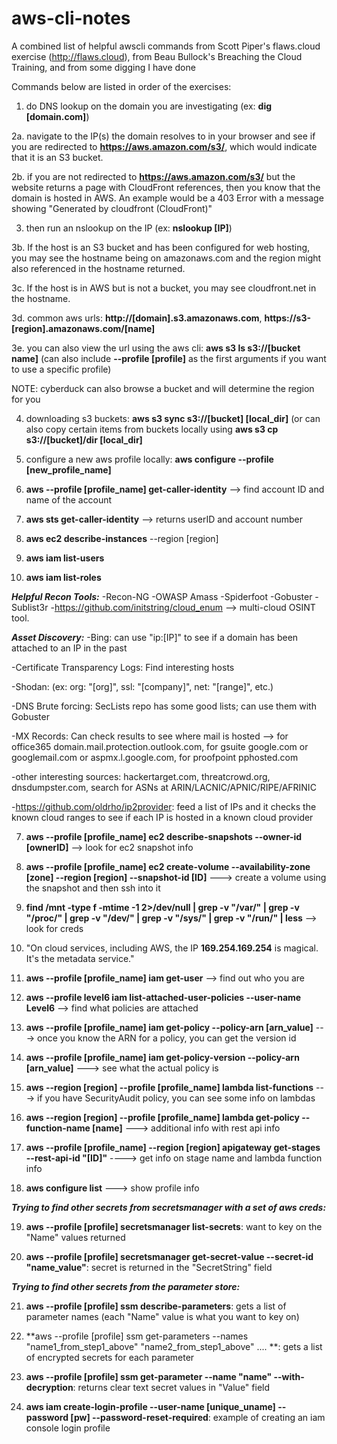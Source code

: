 # aws-cli-notes
A combined list of helpful awscli commands from Scott Piper's flaws.cloud exercise (http://flaws.cloud), from Beau Bullock's Breaching the Cloud Training, and from some digging I have done 

Commands below are listed in order of the exercises:

1. do DNS lookup on the domain you are investigating (ex: **dig [domain.com]**)

2a. navigate to the IP(s) the domain resolves to in your browser and see if you are redirected to **https://aws.amazon.com/s3/**, which would indicate that it is an S3 bucket.

2b. if you are not redirected to **https://aws.amazon.com/s3/** but the website returns a page with CloudFront references, then you know that the domain is hosted in AWS. An example would be a 403 Error with a message showing "Generated by cloudfront (CloudFront)"

3. then run an nslookup on the IP (ex: **nslookup [IP]**)

3b. If the host is an S3 bucket and has been configured for web hosting, you may see the hostname being on amazonaws.com and the region might also referenced in the hostname returned.

3c. If the host is in AWS but is not a bucket, you may see cloudfront.net in the hostname.

3d. common aws urls: **http://[domain].s3.amazonaws.com**, **https://s3-[region].amazonaws.com/[name]**

3e. you can also view the url using the aws cli:  **aws s3 ls s3://[bucket name]** (can also include **--profile [profile]** as the first arguments if you want to use a specific profile)

NOTE: cyberduck can also browse a bucket and will determine the region for you

4. downloading s3 buckets: **aws s3 sync s3://[bucket] [local_dir]** (or can also copy certain items from buckets locally using **aws s3 cp s3://[bucket]/dir [local_dir]**

5. configure a new aws profile locally: **aws configure --profile [new_profile_name]**

6. **aws --profile [profile_name] get-caller-identity** --> find account ID and name of the account

7. **aws sts get-caller-identity** --> returns userID and account number

8. **aws ec2 describe-instances** --region [region]

9. **aws iam list-users**

10. **aws iam list-roles**

***Helpful Recon Tools:***
-Recon-NG
-OWASP Amass
-Spiderfoot
-Gobuster
-Sublist3r
-https://github.com/initstring/cloud_enum --> multi-cloud OSINT tool.

***Asset Discovery:***
-Bing: can use "ip:[IP]" to see if a domain has been attached to an IP in the past

-Certificate Transparency Logs: Find interesting hosts

-Shodan: (ex: org: "[org]", ssl: "[company]", net: "[range]", etc.)

-DNS Brute forcing: SecLists repo has some good lists; can use them with Gobuster

-MX Records: Can check results to see where mail is hosted --> for office365 domain.mail.protection.outlook.com, for gsuite google.com or googlemail.com or aspmx.l.google.com, for proofpoint pphosted.com

-other interesting sources: hackertarget.com, threatcrowd.org, dnsdumpster.com, search for ASNs at ARIN/LACNIC/APNIC/RIPE/AFRINIC

-https://github.com/oldrho/ip2provider: feed a list of IPs and it checks the known cloud ranges to see if each IP is hosted in a known cloud provider


7. **aws --profile [profile_name] ec2 describe-snapshots --owner-id [ownerID]** --> look for ec2 snapshot info

8. **aws --profile [profile_name] ec2 create-volume --availability-zone [zone] --region [region] --snapshot-id [ID]** ---> create a volume using the snapshot and then ssh into it

9. **find /mnt -type f -mtime -1 2>/dev/null | grep -v "/var/" | grep -v "/proc/" | grep -v "/dev/" | grep -v "/sys/" | grep -v "/run/" | less**  --> look for creds

10. "On cloud services, including AWS, the IP **169.254.169.254** is magical. It's the metadata service."

11. **aws --profile [profile_name] iam get-user** --> find out who you are

12. **aws --profile level6 iam list-attached-user-policies --user-name Level6** --> find what policies are attached

13. **aws --profile [profile_name] iam get-policy --policy-arn [arn_value]**  ---> once you know the ARN for a policy, you can get the version id

14. **aws --profile [profile_name] iam get-policy-version --policy-arn [arn_value]** ---> see what the actual policy is

15. **aws --region [region] --profile [profile_name] lambda list-functions**  ---> if you have SecurityAudit policy, you can see some info on lambdas

16. **aws --region [region] --profile [profile_name] lambda get-policy --function-name [name]**  ---> additional info with rest api info

17. **aws --profile [profile_name] --region [region] apigateway get-stages --rest-api-id "[ID]"**  ----> get info on stage name and lambda function info

18. **aws configure list** ---> show profile info

***Trying to find other secrets from secretsmanager with a set of aws creds:***

19. **aws --profile [profile] secretsmanager list-secrets**: want to key on the "Name" values returned

20. **aws --profile [profile] secretsmanager get-secret-value --secret-id "name_value"**: secret is returned in the "SecretString" field

***Trying to find other secrets from the parameter store:***

21. **aws --profile [profile] ssm describe-parameters**: gets a list of parameter names (each "Name" value is what you want to key on)

22. **aws --profile [profile] ssm get-parameters --names "name1_from_step1_above" "name2_from_step1_above" .... **: gets a list of encrypted secrets for each parameter

23. **aws --profile [profile] ssm get-parameter --name "name" --with-decryption**: returns clear text secret values in "Value" field

24. **aws iam create-login-profile --user-name [unique_uname] --password [pw] --password-reset-required**: example of creating an iam console login profile 



